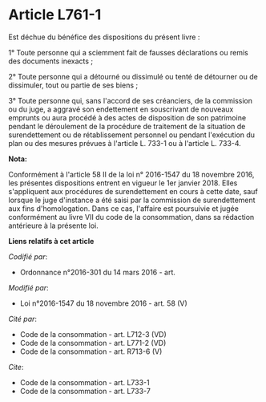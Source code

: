 # Article L761-1

Est déchue du bénéfice des dispositions du présent livre : 

1° Toute personne qui a sciemment fait de fausses déclarations ou remis des documents inexacts ; 

2° Toute personne qui a détourné ou dissimulé ou tenté de détourner ou de dissimuler, tout ou partie de ses biens ; 

3° Toute personne qui, sans l'accord de ses créanciers, de la commission ou du juge, a aggravé son endettement en souscrivant
de nouveaux emprunts ou aura procédé à des actes de disposition de son patrimoine pendant le déroulement de la procédure de
traitement de la situation de surendettement ou de rétablissement personnel ou pendant l'exécution du plan ou des mesures
prévues à l'article L. 733-1 ou à l'article L. 733-4.

**Nota:**

Conformément à l'article 58 II de la loi n° 2016-1547 du 18 novembre 2016, les présentes dispositions entrent en vigueur le
1er janvier 2018. Elles s'appliquent aux procédures de surendettement en cours à cette date, sauf lorsque le juge d'instance
a été saisi par la commission de surendettement aux fins d'homologation. Dans ce cas, l'affaire est poursuivie et jugée
conformément au livre VII du code de la consommation, dans sa rédaction antérieure à la présente loi.

**Liens relatifs à cet article**

_Codifié par_:

  - Ordonnance n°2016-301 du 14 mars 2016 - art.

_Modifié par_:

  - Loi n°2016-1547 du 18 novembre 2016 - art. 58 (V)

_Cité par_:

  - Code de la consommation - art. L712-3 (VD)
  - Code de la consommation - art. L771-2 (VD)
  - Code de la consommation - art. R713-6 (V)

_Cite_:

  - Code de la consommation - art. L733-1
  - Code de la consommation - art. L733-7
